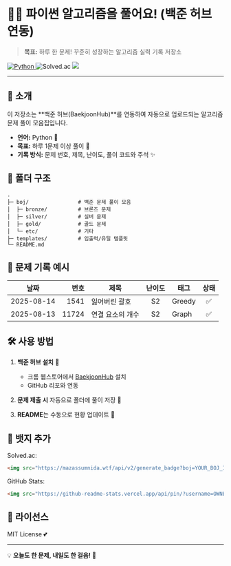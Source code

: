 # 🌸🐍 파이썬 알고리즘을 풀어요! (백준 허브 연동)

> **목표:** 하루 한 문제! 꾸준히 성장하는 알고리즘 실력 기록 저장소 

<p align="left">
  <a href="https://www.python.org/"> <img alt="Python" src="https://img.shields.io/badge/Python-3.10%2B-ffb6c1?logo=python&logoColor=white"> </a>
  <img alt="Solved.ac" src="https://mazassumnida.wtf/api/v2/generate_badge?boj=jo_eunjii">
  <img src="https://github-readme-stats.vercel.app/api/pin/?username=joeunjiii&repo=algorithms-joeunjiii" />
</p>

---

## 📌 소개

이 저장소는 \*\*백준 허브(BaekjoonHub)\*\*를 연동하여 자동으로 업로드되는 알고리즘 문제 풀이 모음집입니다.

* **언어:** Python 🐍
* **목표:** 하루 1문제 이상 풀이 🌷
* **기록 방식:** 문제 번호, 제목, 난이도, 풀이 코드와 주석 ✨
## 📂 폴더 구조

```
.
├─ boj/                # 백준 문제 풀이 모음
│  ├─ bronze/          # 브론즈 문제
│  ├─ silver/          # 실버 문제
│  ├─ gold/            # 골드 문제
│  └─ etc/             # 기타
├─ templates/          # 입출력/유틸 템플릿
└─ README.md
```

## 📝 문제 기록 예시

| 날짜         |    번호 | 제목        | 난이도 | 태그     |  상태 |
| ---------- | ----: | --------- | :-: | ------ | :-: |
| 2025-08-14 |  1541 | 잃어버린 괄호   |  S2 | Greedy |  ✅  |
| 2025-08-13 | 11724 | 연결 요소의 개수 |  S2 | Graph  |  ✅  |

## 🛠 사용 방법

1. **백준 허브 설치** 💌

   * 크롬 웹스토어에서 [BaekjoonHub](https://chrome.google.com/webstore/detail/baekjoonhub/) 설치
   * GitHub 리포와 연동
2. **문제 제출 시** 자동으로 폴더에 풀이 저장 💾
3. **README**는 수동으로 현황 업데이트 🌸

## 🚀 뱃지 추가

Solved.ac:

```markdown
<img src="https://mazassumnida.wtf/api/v2/generate_badge?boj=YOUR_BOJ_ID" />
```

GitHub Stats:

```markdown
<img src="https://github-readme-stats.vercel.app/api/pin/?username=OWNER&repo=REPO" />
```

## 📄 라이선스

MIT License 💕

---

💡 **오늘도 한 문제, 내일도 한 걸음!** 🌷


